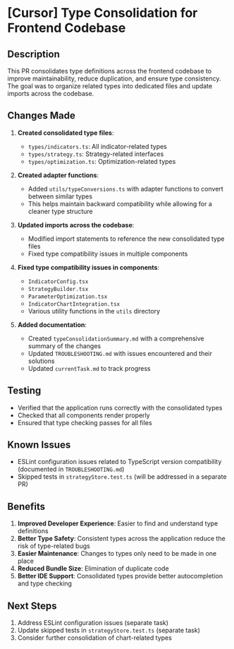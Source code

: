 # [Cursor] Type Consolidation for Frontend Codebase

## Description
This PR consolidates type definitions across the frontend codebase to improve maintainability, reduce duplication, and ensure type consistency. The goal was to organize related types into dedicated files and update imports across the codebase.

## Changes Made
1. **Created consolidated type files**:
   - `types/indicators.ts`: All indicator-related types
   - `types/strategy.ts`: Strategy-related interfaces
   - `types/optimization.ts`: Optimization-related types

2. **Created adapter functions**:
   - Added `utils/typeConversions.ts` with adapter functions to convert between similar types
   - This helps maintain backward compatibility while allowing for a cleaner type structure

3. **Updated imports across the codebase**:
   - Modified import statements to reference the new consolidated type files
   - Fixed type compatibility issues in multiple components

4. **Fixed type compatibility issues in components**:
   - `IndicatorConfig.tsx`
   - `StrategyBuilder.tsx`
   - `ParameterOptimization.tsx`
   - `IndicatorChartIntegration.tsx`
   - Various utility functions in the `utils` directory

5. **Added documentation**:
   - Created `typeConsolidationSummary.md` with a comprehensive summary of the changes
   - Updated `TROUBLESHOOTING.md` with issues encountered and their solutions
   - Updated `currentTask.md` to track progress

## Testing
- Verified that the application runs correctly with the consolidated types
- Checked that all components render properly
- Ensured that type checking passes for all files

## Known Issues
- ESLint configuration issues related to TypeScript version compatibility (documented in `TROUBLESHOOTING.md`)
- Skipped tests in `strategyStore.test.ts` (will be addressed in a separate PR)

## Benefits
1. **Improved Developer Experience**: Easier to find and understand type definitions
2. **Better Type Safety**: Consistent types across the application reduce the risk of type-related bugs
3. **Easier Maintenance**: Changes to types only need to be made in one place
4. **Reduced Bundle Size**: Elimination of duplicate code
5. **Better IDE Support**: Consolidated types provide better autocompletion and type checking

## Next Steps
1. Address ESLint configuration issues (separate task)
2. Update skipped tests in `strategyStore.test.ts` (separate task)
3. Consider further consolidation of chart-related types 